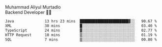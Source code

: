 Muhammad Aliyul Murtadlo
<br>
Backend Developer 👨‍💻
<br>
<!--START_SECTION:waka-->

```txt
Java              13 hrs 23 mins  ██████████████████████▓░░   90.67 %
XML               30 mins         █░░░░░░░░░░░░░░░░░░░░░░░░   03.40 %
TypeScript        24 mins         ▓░░░░░░░░░░░░░░░░░░░░░░░░   02.77 %
HTTP Request      10 mins         ▒░░░░░░░░░░░░░░░░░░░░░░░░   01.19 %
SQL               7 mins          ▒░░░░░░░░░░░░░░░░░░░░░░░░   00.80 %
```

<!--END_SECTION:waka-->

